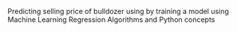 Predicting selling price of bulldozer using by training a model using Machine Learning Regression Algorithms and Python concepts
